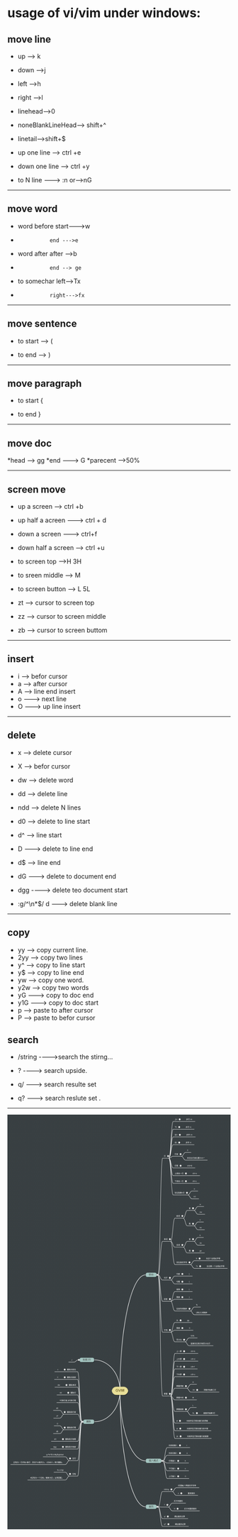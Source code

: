 # usage of vi/vim under windows:

## move line

* up --> k

* down -->j

* left -->h

* right -->l

* linehead-->0

* noneBlankLineHead--> shift+^

* linetail-->shift+$

* up one line --> ctrl +e

* down one line --> ctrl +y

* to N line ---> :n    or-->nG

----

## move word

* word before  start--->w

* 				end --->e

* word after after -->b

* 				end --> ge

* to somechar  left-->Tx

* 				right--->fx

---

## move sentence 

* to start --> (

* to end --> )

---
## move paragraph

* to start {

* to end }

---
## move doc

*head --> gg
*end ---> G
*parecent -->50%

----

## screen move

* up a screen --> ctrl +b

* up half a acreen ---> ctrl + d

* down a screen ---> ctrl+f

* down half a screen --> ctrl +u

* to screen top -->H    3H

* to sreen middle --> M

* to screen button --> L 5L

* zt  --> cursor to screen top 

* zz --> cursor to screen middle

* zb --> cursor to screen buttom

----

## insert 

* i --> befor cursor 
* a --> after cursor
* A --> line end insert
* o ---> next line
* O ---> up line insert

---

## delete

* x --> delete cursor

* X --> befor cursor

* dw --> delete word

* dd --> delete line

* ndd --> delete N lines

* d0 --> delete to line start

* d^ -->			line start

* D ---> delete to line end

* d$ --> 			line end

* dG ---> delete to document end

* dgg ----> delete teo document start

* :g/^\n*$/ d ---> delete blank line

----
## copy

* yy --> copy current line.
* 2yy --> copy two lines
* y^ --> copy to line start
* y$ --> copy to line end
* yw --> copy one word.
* y2w --> copy two words
* yG ---> copy to  doc end
* y1G ---> copy to doc start
* p --> paste to after cursor 
* P --> paste to befor cursor 

## search

* /string  ---->search the stirng...

* ? ----> search upside.

* q/ ---> search resulte set

* q? ---> search reslute set .

----

![vi summary](https://raw.githubusercontent.com/urmyfaith/GitVimUsage/master/vi.png "")

